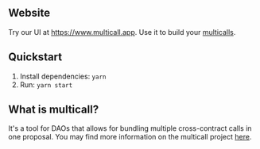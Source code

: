 ## Website
Try our UI at https://www.multicall.app.
Use it to build your [multicalls](https://github.com/QuicSwap/near-multicall/tree/main).

## Quickstart
1. Install dependencies: `yarn`
2. Run: `yarn start`

## What is multicall?
It's a tool for DAOs that allows for bundling multiple cross-contract calls in one proposal.
You may find more information on the multicall project [here](https://github.com/QuicSwap/near-multicall/tree/main).
